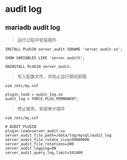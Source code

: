 # audit log

## mariadb audit log

> 运行过程中安装插件

```mysql
INSTALL PLUGIN server_audit SONAME 'server_audit.so';

SHOW VARIABLES LIKE 'server_audit%';

UNINSTALL PLUGIN server_audit;
```

> 写入配置文件，并防止运行期间卸载

```
vim /etc/my.cnf

plugin_load = audit_log.so
audit_log = FORCE_PLUS_PERMANENT;
```

> 停止服务，安装审计插件
```
vim /etc/my.cnf

# AUDIT PLUGIN
plugin-load=server_audit.so
server_audit_file_path=/data/log/mysql/audit_log
server_audit_file_rotate_size=50000000
server_audit_file_rotations=200
server_audit_logging=ON
server_audit_query_log_limit=102400
```